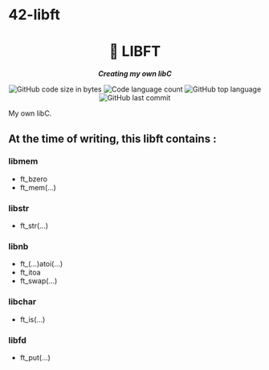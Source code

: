 # 42-libft
<h1 align="center">
	📖 LIBFT
</h1>

<p align="center">
	<b><i>Creating my own libC</i></b><br>
</p>

<p align="center">
	<img alt="GitHub code size in bytes" src="https://img.shields.io/github/languages/code-size/isaad18/42-libft?color=lightblue" />
	<img alt="Code language count" src="https://img.shields.io/github/languages/count/isaad18/42-libft?color=yellow" />
	<img alt="GitHub top language" src="https://img.shields.io/github/languages/top/isaad18/42-libft?color=blue" />
	<img alt="GitHub last commit" src="https://img.shields.io/github/last-commit/isaad18/42-libft?color=green" />
</p>


My own libC.
## At the time of writing, this libft contains :<br>
### libmem
- ft_bzero
- ft_mem(...)
### libstr
- ft_str(...)
### libnb<br>
- ft_(...)atoi(...)
- ft_itoa
- ft_swap(...)
### libchar<br>
- ft_is(...)<br>
### libfd<br>
- ft_put(...)
